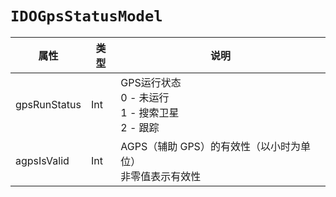 # `IDOGpsStatusModel`

| 属性        | 类型    | 说明         |
| ----------- | ------- | ------------ |
| gpsRunStatus | Int | GPS运行状态<br/>0 - 未运行<br/>1 - 搜索卫星<br/>2 - 跟踪 |
| agpsIsValid | Int | AGPS（辅助 GPS）的有效性（以小时为单位）<br/>非零值表示有效性 |

